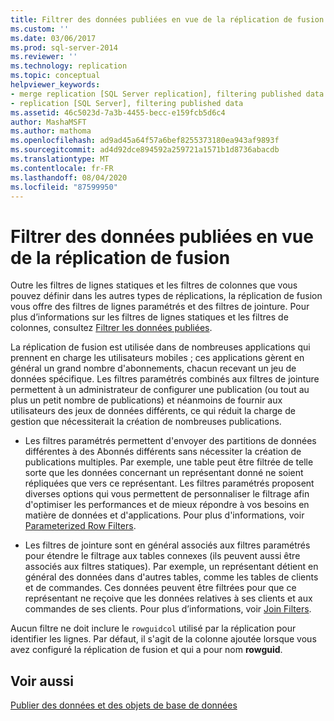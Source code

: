 ```yaml
---
title: Filtrer des données publiées en vue de la réplication de fusion | Microsoft Docs
ms.custom: ''
ms.date: 03/06/2017
ms.prod: sql-server-2014
ms.reviewer: ''
ms.technology: replication
ms.topic: conceptual
helpviewer_keywords:
- merge replication [SQL Server replication], filtering published data
- replication [SQL Server], filtering published data
ms.assetid: 46c5023d-7a3b-4455-becc-e159fcb5d6c4
author: MashaMSFT
ms.author: mathoma
ms.openlocfilehash: ad9ad45a64f57a6bef8255373180ea943af9893f
ms.sourcegitcommit: ad4d92dce894592a259721a1571b1d8736abacdb
ms.translationtype: MT
ms.contentlocale: fr-FR
ms.lasthandoff: 08/04/2020
ms.locfileid: "87599950"
---
```

# <a name="filter-published-data-for-merge-replication"></a>Filtrer des données publiées en vue de la réplication de fusion
  Outre les filtres de lignes statiques et les filtres de colonnes que vous pouvez définir dans les autres types de réplications, la réplication de fusion vous offre des filtres de lignes paramétrés et des filtres de jointure. Pour plus d’informations sur les filtres de lignes statiques et les filtres de colonnes, consultez [Filtrer les données publiées](../publish/filter-published-data.md).  
  
 La réplication de fusion est utilisée dans de nombreuses applications qui prennent en charge les utilisateurs mobiles ; ces applications gèrent en général un grand nombre d'abonnements, chacun recevant un jeu de données spécifique. Les filtres paramétrés combinés aux filtres de jointure permettent à un administrateur de configurer une publication (ou tout au plus un petit nombre de publications) et néanmoins de fournir aux utilisateurs des jeux de données différents, ce qui réduit la charge de gestion que nécessiterait la création de nombreuses publications.  
  
-   Les filtres paramétrés permettent d'envoyer des partitions de données différentes à des Abonnés différents sans nécessiter la création de publications multiples. Par exemple, une table peut être filtrée de telle sorte que les données concernant un représentant donné ne soient répliquées que vers ce représentant. Les filtres paramétrés proposent diverses options qui vous permettent de personnaliser le filtrage afin d'optimiser les performances et de mieux répondre à vos besoins en matière de données et d'applications. Pour plus d'informations, voir [Parameterized Row Filters](parameterized-filters-parameterized-row-filters.md).  
  
-   Les filtres de jointure sont en général associés aux filtres paramétrés pour étendre le filtrage aux tables connexes (ils peuvent aussi être associés aux filtres statiques). Par exemple, un représentant détient en général des données dans d'autres tables, comme les tables de clients et de commandes. Ces données peuvent être filtrées pour que ce représentant ne reçoive que les données relatives à ses clients et aux commandes de ses clients. Pour plus d’informations, voir [Join Filters](join-filters.md).  
  
 Aucun filtre ne doit inclure le `rowguidcol` utilisé par la réplication pour identifier les lignes. Par défaut, il s'agit de la colonne ajoutée lorsque vous avez configuré la réplication de fusion et qui a pour nom **rowguid**.  
  
## <a name="see-also"></a>Voir aussi  
 [Publier des données et des objets de base de données](../publish/publish-data-and-database-objects.md)  
  
  
